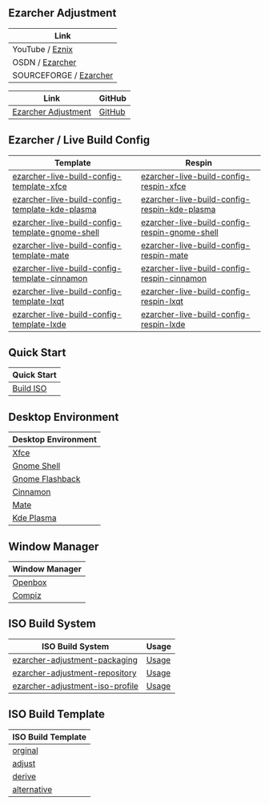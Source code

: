 

## Ezarcher Adjustment

| Link |
| --- |
| YouTube / [Eznix](https://www.youtube.com/c/eznix/videos) |
| OSDN / [Ezarcher](https://osdn.net/projects/ezarch/releases/) |
| SOURCEFORGE / [Ezarcher](https://sourceforge.net/projects/ezarch/files/) |


| Link | GitHub |
| --- | --- |
| [Ezarcher Adjustment](https://samwhelp.github.io/ezarcher-adjustment/) | [GitHub](https://github.com/samwhelp/ezarcher-adjustment) |




## Ezarcher / Live Build Config

| Template | Respin |
| -------- | ------ |
| [ezarcher-live-build-config-template-xfce](https://github.com/samwhelp/ezarcher-live-build-config-template-xfce) | [ezarcher-live-build-config-respin-xfce](https://github.com/samwhelp/ezarcher-live-build-config-respin-xfce) |
| [ezarcher-live-build-config-template-kde-plasma](https://github.com/samwhelp/ezarcher-live-build-config-template-kde-plasma) | [ezarcher-live-build-config-respin-kde-plasma](https://github.com/samwhelp/ezarcher-live-build-config-respin-kde-plasma) |
| [ezarcher-live-build-config-template-gnome-shell](https://github.com/samwhelp/ezarcher-live-build-config-template-gnome-shell) | [ezarcher-live-build-config-respin-gnome-shell](https://github.com/samwhelp/ezarcher-live-build-config-respin-gnome-shell) |
| [ezarcher-live-build-config-template-mate](https://github.com/samwhelp/ezarcher-live-build-config-template-mate) | [ezarcher-live-build-config-respin-mate](https://github.com/samwhelp/ezarcher-live-build-config-respin-mate) |
| [ezarcher-live-build-config-template-cinnamon](https://github.com/samwhelp/ezarcher-live-build-config-template-cinnamon) | [ezarcher-live-build-config-respin-cinnamon](https://github.com/samwhelp/ezarcher-live-build-config-respin-cinnamon) |
| [ezarcher-live-build-config-template-lxqt](https://github.com/samwhelp/ezarcher-live-build-config-template-lxqt) | [ezarcher-live-build-config-respin-lxqt](https://github.com/samwhelp/ezarcher-live-build-config-respin-lxqt) |
| [ezarcher-live-build-config-template-lxde](https://github.com/samwhelp/ezarcher-live-build-config-template-lxde) | [ezarcher-live-build-config-respin-lxde](https://github.com/samwhelp/ezarcher-live-build-config-respin-lxde) |




## Quick Start

| Quick Start |
| --- |
| [Build ISO](https://samwhelp.github.io/ezarcher-adjustment/read/start/build-iso.html) |




## Desktop Environment

| Desktop Environment |
| --- |
| [Xfce](https://samwhelp.github.io/ezarcher-adjustment/read/master/desktop_environment/xfce/) |
| [Gnome Shell](https://samwhelp.github.io/ezarcher-adjustment/read/master/desktop_environment/gnome-shell/) |
| [Gnome Flashback](https://samwhelp.github.io/ezarcher-adjustment/read/master/desktop_environment/gnome-flashback/) |
| [Cinnamon](https://samwhelp.github.io/ezarcher-adjustment/read/master/desktop_environment/cinnamon/) |
| [Mate](https://samwhelp.github.io/ezarcher-adjustment/read/master/desktop_environment/mate/) |
| [Kde Plasma](https://samwhelp.github.io/ezarcher-adjustment/read/master/desktop_environment/kde-plasma/) |




## Window Manager

| Window Manager |
| --- |
| [Openbox](https://samwhelp.github.io/ezarcher-adjustment/read/master/window_manager/openbox/) |
| [Compiz](https://samwhelp.github.io/ezarcher-adjustment/read/master/window_manager/compiz/) |




## ISO Build System

| ISO Build System | Usage |
| --- | --- |
| [ezarcher-adjustment-packaging](https://github.com/samwhelp/ezarcher-adjustment/tree/main/project/ezarcher-adjustment-system/ezarcher-adjustment-packaging) | [Usage](https://samwhelp.github.io/ezarcher-adjustment/read/start/build-iso/build-package.html) |
| [ezarcher-adjustment-repository](https://github.com/samwhelp/ezarcher-adjustment/tree/main/project/ezarcher-adjustment-system/ezarcher-adjustment-repository) | [Usage](https://samwhelp.github.io/ezarcher-adjustment/read/start/build-iso/update-package-repository-db.html) |
| [ezarcher-adjustment-iso-profile](https://github.com/samwhelp/ezarcher-adjustment/tree/main/project/ezarcher-adjustment-system/ezarcher-adjustment-iso-profile) | [Usage](https://samwhelp.github.io/ezarcher-adjustment/read/start/build-iso/build-iso.html) |




## ISO Build Template

| ISO Build Template |
| --- |
| [orginal](https://github.com/samwhelp/ezarcher-adjustment/tree/main/project/ezarcher-adjustment-system/ezarcher-adjustment-iso-profile/recipe/template/20221030/orginal/Templates) |
| [adjust](https://github.com/samwhelp/ezarcher-adjustment/tree/main/project/ezarcher-adjustment-system/ezarcher-adjustment-iso-profile/recipe/template/20221030/adjust/Templates) |
| [derive](https://github.com/samwhelp/ezarcher-adjustment/tree/main/project/ezarcher-adjustment-system/ezarcher-adjustment-iso-profile/recipe/template/20221030/derive/Templates) |
| [alternative](https://github.com/samwhelp/ezarcher-adjustment/tree/main/project/ezarcher-adjustment-system/ezarcher-adjustment-iso-profile/recipe/template/20221030/alternative/Templates) |

